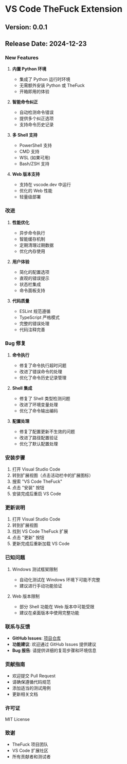 # VS Code TheFuck Extension

## Version: 0.0.1
## Release Date: 2024-12-23

### New Features
1. **内置 Python 环境**
   - 集成了 Python 运行时环境
   - 无需额外安装 Python 或 TheFuck
   - 开箱即用的体验

2. **智能命令纠正**
   - 自动检测命令错误
   - 提供多个纠正选项
   - 支持命令历史记录

3. **多 Shell 支持**
   - PowerShell 支持
   - CMD 支持
   - WSL (如果可用)
   - Bash/ZSH 支持

4. **Web 版本支持**
   - 支持在 vscode.dev 中运行
   - 优化的 Web 性能
   - 轻量级部署

### 改进
1. **性能优化**
   - 异步命令执行
   - 智能缓存机制
   - 定期清理过期数据
   - 优化内存使用

2. **用户体验**
   - 简化的配置选项
   - 直观的错误提示
   - 状态栏集成
   - 命令面板支持

3. **代码质量**
   - ESLint 规范遵循
   - TypeScript 严格模式
   - 完整的错误处理
   - 代码注释完善

### Bug 修复
1. **命令执行**
   - 修复了命令执行超时问题
   - 改进了错误命令的处理
   - 优化了命令历史记录管理

2. **Shell 集成**
   - 修复了 Shell 类型检测问题
   - 改进了环境变量处理
   - 优化了命令输出编码

3. **配置处理**
   - 修复了配置更新不生效的问题
   - 改进了路径配置验证
   - 优化了默认配置处理

### 安装步骤
1. 打开 Visual Studio Code
2. 转到扩展视图（点击活动栏中的扩展图标）
3. 搜索 "VS Code TheFuck"
4. 点击 "安装" 按钮
5. 安装完成后重启 VS Code

### 更新说明
1. 打开 Visual Studio Code
2. 转到扩展视图
3. 找到 VS Code TheFuck 扩展
4. 点击 "更新" 按钮
5. 更新完成后重新加载 VS Code

### 已知问题
1. Windows 测试框架限制
   - 自动化测试在 Windows 环境下可能不完整
   - 建议进行手动功能验证

2. Web 版本限制
   - 部分 Shell 功能在 Web 版本中可能受限
   - 建议在桌面版本中使用完整功能

### 联系与反馈
- **GitHub Issues**: [项目仓库](https://github.com/your-username/vscode-thefuck)
- **功能建议**: 欢迎通过 GitHub Issues 提供建议
- **Bug 报告**: 请提供详细的复现步骤和环境信息

### 贡献指南
- 欢迎提交 Pull Request
- 请确保遵循代码规范
- 添加适当的测试用例
- 更新相关文档

### 许可证
MIT License

### 致谢
- TheFuck 项目团队
- VS Code 扩展社区
- 所有贡献者和测试者
